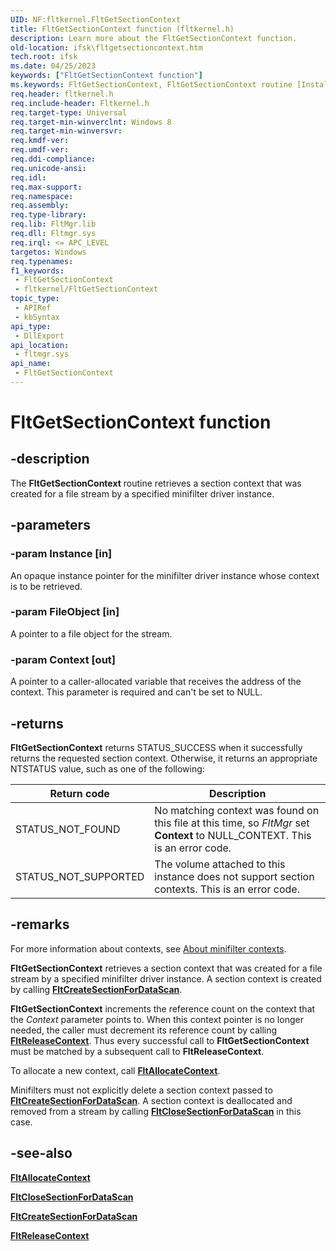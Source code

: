 ```yaml
---
UID: NF:fltkernel.FltGetSectionContext
title: FltGetSectionContext function (fltkernel.h)
description: Learn more about the FltGetSectionContext function.
old-location: ifsk\fltgetsectioncontext.htm
tech.root: ifsk
ms.date: 04/25/2023
keywords: ["FltGetSectionContext function"]
ms.keywords: FltGetSectionContext, FltGetSectionContext routine [Installable File System Drivers], fltkernel/FltGetSectionContext, ifsk.fltgetsectioncontext
req.header: fltkernel.h
req.include-header: Fltkernel.h
req.target-type: Universal
req.target-min-winverclnt: Windows 8
req.target-min-winversvr: 
req.kmdf-ver: 
req.umdf-ver: 
req.ddi-compliance: 
req.unicode-ansi: 
req.idl: 
req.max-support: 
req.namespace: 
req.assembly: 
req.type-library: 
req.lib: FltMgr.lib
req.dll: Fltmgr.sys
req.irql: <= APC_LEVEL
targetos: Windows
req.typenames: 
f1_keywords:
 - FltGetSectionContext
 - fltkernel/FltGetSectionContext
topic_type:
 - APIRef
 - kbSyntax
api_type:
 - DllExport
api_location:
 - fltmgr.sys
api_name:
 - FltGetSectionContext
---
```


# FltGetSectionContext function

## -description

The **FltGetSectionContext** routine retrieves a section context that was created for a file stream by a specified minifilter driver instance.

## -parameters

### -param Instance [in]

An opaque instance pointer for the minifilter driver instance whose context is to be retrieved.

### -param FileObject [in]

A pointer to a file object for the stream.

### -param Context [out]

A pointer to a caller-allocated variable that receives the address of the context. This parameter is required and can't be set to NULL.

## -returns

**FltGetSectionContext** returns STATUS_SUCCESS when it successfully returns the requested section context. Otherwise, it returns an appropriate NTSTATUS value, such as one of the following:

| Return code | Description |
| ----------- | ----------- |
| STATUS_NOT_FOUND | No matching context was found on this file at this time, so *FltMgr* set **Context** to NULL_CONTEXT. This is an error code. |
| STATUS_NOT_SUPPORTED | The volume attached to this instance does not support section contexts. This is an error code. |

## -remarks

For more information about contexts, see [About minifilter contexts](/windows-hardware/drivers/ifs/managing-contexts-in-a-minifilter-driver).

**FltGetSectionContext** retrieves a section context that was created for a file stream by a specified minifilter driver instance. A section context is created by calling [**FltCreateSectionForDataScan**](nf-fltkernel-fltcreatesectionfordatascan.md).

**FltGetSectionContext** increments the reference count on the context that the *Context* parameter points to. When this context pointer is no longer needed, the caller must decrement its reference count by calling [**FltReleaseContext**](nf-fltkernel-fltreleasecontext.md). Thus every successful call to **FltGetSectionContext** must be matched by a subsequent call to **FltReleaseContext**.

To allocate a new context, call [**FltAllocateContext**](nf-fltkernel-fltallocatecontext.md).

Minifilters must not explicitly delete a section context passed to [**FltCreateSectionForDataScan**](nf-fltkernel-fltcreatesectionfordatascan.md). A section context is deallocated and removed from a stream  by calling [**FltCloseSectionForDataScan**](nf-fltkernel-fltclosesectionfordatascan.md) in this case.

## -see-also

[**FltAllocateContext**](nf-fltkernel-fltallocatecontext.md)

[**FltCloseSectionForDataScan**](nf-fltkernel-fltclosesectionfordatascan.md)

[**FltCreateSectionForDataScan**](nf-fltkernel-fltcreatesectionfordatascan.md)

[**FltReleaseContext**](nf-fltkernel-fltreleasecontext.md)
